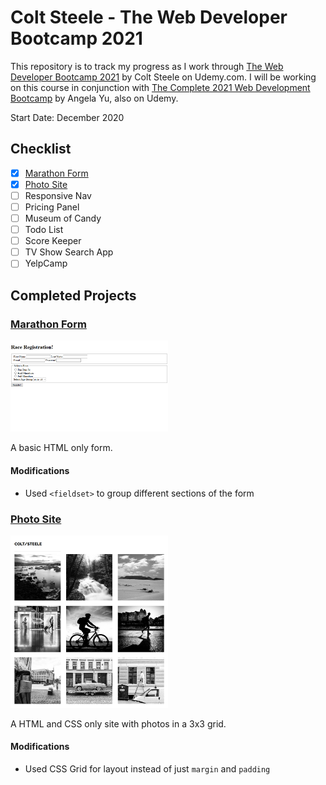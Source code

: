 # Colt Steele - The Web Developer Bootcamp 2021


This repository is to track my progress as I work through [The Web Developer Bootcamp 2021](https://www.udemy.com/course/the-web-developer-bootcamp/) by Colt Steele on Udemy.com. I will be working on this course in conjunction with [The Complete 2021 Web Development Bootcamp](https://www.udemy.com/course/the-complete-web-development-bootcamp/) by Angela Yu, also on Udemy.

Start Date: December 2020

## Checklist

- [x] [Marathon Form](#marathon-form)
- [x] [Photo Site](#photo-site)
- [ ] Responsive Nav
- [ ] Pricing Panel
- [ ] Museum of Candy
- [ ] Todo List
- [ ] Score Keeper
- [ ] TV Show Search App
- [ ] YelpCamp

## Completed Projects
### [Marathon Form](https://mmanogaran.github.io/web-dev-colt-steele/01-marathon-form/index.html)


<img src="images/01-marathon-form-screenshot.png" alt="Screenshot of Marathon Form" width="50%"/>

A basic HTML only form.

#### Modifications
- Used `<fieldset>` to group different sections of the form

### [Photo Site](https://mmanogaran.github.io/web-dev-colt-steele/02-photo-site/index.html)

<img src="images/02-photo-site-screenshot.png" alt="Screenshot of Photo Site" width="50%"/>

A HTML and CSS only site with photos in a 3x3 grid.

#### Modifications
- Used CSS Grid for layout instead of just `margin` and `padding`